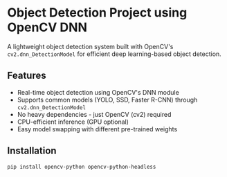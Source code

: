 # Object Detection Project using OpenCV DNN

A lightweight object detection system built with OpenCV's `cv2.dnn_DetectionModel` for efficient deep learning-based object detection.

## Features

- Real-time object detection using OpenCV's DNN module
- Supports common models (YOLO, SSD, Faster R-CNN) through `cv2.dnn_DetectionModel`
- No heavy dependencies - just OpenCV (cv2) required
- CPU-efficient inference (GPU optional)
- Easy model swapping with different pre-trained weights

## Installation

```bash
pip install opencv-python opencv-python-headless
